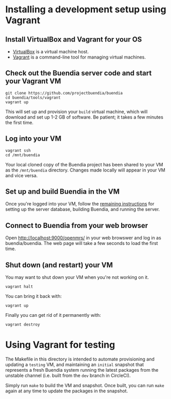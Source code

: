 # Installing a development setup using Vagrant

## Install VirtualBox and Vagrant for your OS

* [VirtualBox](https://www.virtualbox.org/wiki/Downloads) is a virtual machine host.
* [Vagrant](https://www.vagrantup.com/downloads.html) is a command-line tool for managing virtual machines.

## Check out the Buendia server code and start your Vagrant VM

    git clone https://github.com/projectbuendia/buendia
    cd buendia/tools/vagrant
    vagrant up

This will set up and provision your `build` virtual machine, which will
download and set up 1-2 GB of software. Be patient; it takes a few minutes the
first time.

## Log into your VM

    vagrant ssh
    cd /mnt/buendia

Your local cloned copy of the Buendia project has been shared to your VM as the
`/mnt/buendia` directory. Changes made locally will appear in your VM and vice
versa.

## Set up and build Buendia in the VM

Once you're logged into your VM, follow the [remaining
instructions](../../openmrs/README-debian.md#set-up-the-server-database-as-a-dev-site)
for setting up the server database, building Buendia, and running the server.

## Connect to Buendia from your web browser

Open [http://localhost:9000/openmrs/](http://localhost:9000/openmrs/) in your
web browswer and log in as buendia/buendia. The web page will take a few
seconds to load the first time.

## Shut down (and restart) your VM

You may want to shut down your VM when you're not working on it.

    vagrant halt

You can bring it back with:

    vagrant up

Finally you can get rid of it permanently with:

    vagrant destroy

# Using Vagrant for testing

The Makefile in this directory is intended to automate provisioning and
updating a `testing` VM, and maintaining an `initial` snapshot that represents
a fresh Buendia system running the latest packages from the unstable channel
(i.e. built from the `dev` branch in CircleCI).

Simply run `make` to build the VM and snapshot. Once built, you can run `make`
again at any time to update the packages in the snapshot.

